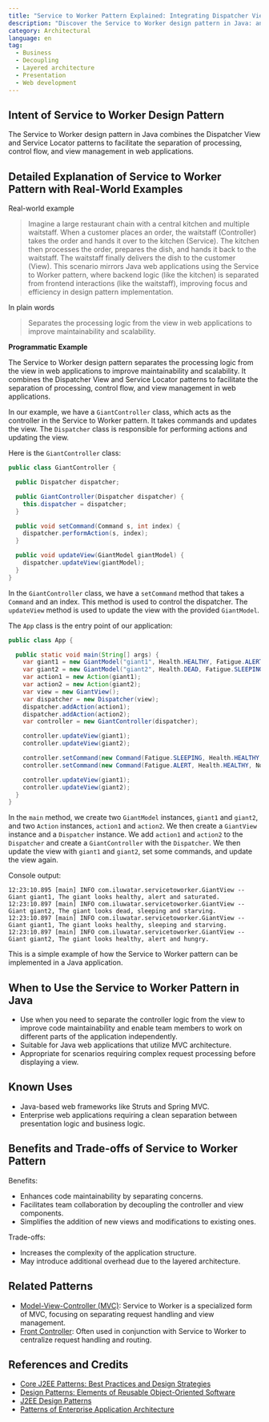 ```yaml
---
title: "Service to Worker Pattern Explained: Integrating Dispatcher View with Service Locator in Java"
description: "Discover the Service to Worker design pattern in Java: an essential strategy for separating control flow and view management to enhance web application maintainability and scalability."
category: Architectural
language: en
tag:
  - Business
  - Decoupling
  - Layered architecture
  - Presentation
  - Web development
---
```


## Intent of Service to Worker Design Pattern

The Service to Worker design pattern in Java combines the Dispatcher View and Service Locator patterns to facilitate the separation of processing, control flow, and view management in web applications.

## Detailed Explanation of Service to Worker Pattern with Real-World Examples

Real-world example

> Imagine a large restaurant chain with a central kitchen and multiple waitstaff. When a customer places an order, the waitstaff (Controller) takes the order and hands it over to the kitchen (Service). The kitchen then processes the order, prepares the dish, and hands it back to the waitstaff. The waitstaff finally delivers the dish to the customer (View). This scenario mirrors Java web applications using the Service to Worker pattern, where backend logic (like the kitchen) is separated from frontend interactions (like the waitstaff), improving focus and efficiency in design pattern implementation.

In plain words

> Separates the processing logic from the view in web applications to improve maintainability and scalability.

**Programmatic Example**

The Service to Worker design pattern separates the processing logic from the view in web applications to improve maintainability and scalability. It combines the Dispatcher View and Service Locator patterns to facilitate the separation of processing, control flow, and view management in web applications.

In our example, we have a `GiantController` class, which acts as the controller in the Service to Worker pattern. It takes commands and updates the view. The `Dispatcher` class is responsible for performing actions and updating the view.

Here is the `GiantController` class:

```java
public class GiantController {

  public Dispatcher dispatcher;

  public GiantController(Dispatcher dispatcher) {
    this.dispatcher = dispatcher;
  }

  public void setCommand(Command s, int index) {
    dispatcher.performAction(s, index);
  }

  public void updateView(GiantModel giantModel) {
    dispatcher.updateView(giantModel);
  }
}
```

In the `GiantController` class, we have a `setCommand` method that takes a `Command` and an index. This method is used to control the dispatcher. The `updateView` method is used to update the view with the provided `GiantModel`.

The `App` class is the entry point of our application:

```java
public class App {

  public static void main(String[] args) {
    var giant1 = new GiantModel("giant1", Health.HEALTHY, Fatigue.ALERT, Nourishment.SATURATED);
    var giant2 = new GiantModel("giant2", Health.DEAD, Fatigue.SLEEPING, Nourishment.STARVING);
    var action1 = new Action(giant1);
    var action2 = new Action(giant2);
    var view = new GiantView();
    var dispatcher = new Dispatcher(view);
    dispatcher.addAction(action1);
    dispatcher.addAction(action2);
    var controller = new GiantController(dispatcher);

    controller.updateView(giant1);
    controller.updateView(giant2);

    controller.setCommand(new Command(Fatigue.SLEEPING, Health.HEALTHY, Nourishment.STARVING), 0);
    controller.setCommand(new Command(Fatigue.ALERT, Health.HEALTHY, Nourishment.HUNGRY), 1);

    controller.updateView(giant1);
    controller.updateView(giant2);
  }
}
```

In the `main` method, we create two `GiantModel` instances, `giant1` and `giant2`, and two `Action` instances, `action1` and `action2`. We then create a `GiantView` instance and a `Dispatcher` instance. We add `action1` and `action2` to the `Dispatcher` and create a `GiantController` with the `Dispatcher`. We then update the view with `giant1` and `giant2`, set some commands, and update the view again.

Console output:

```
12:23:10.895 [main] INFO com.iluwatar.servicetoworker.GiantView -- Giant giant1, The giant looks healthy, alert and saturated.
12:23:10.897 [main] INFO com.iluwatar.servicetoworker.GiantView -- Giant giant2, The giant looks dead, sleeping and starving.
12:23:10.897 [main] INFO com.iluwatar.servicetoworker.GiantView -- Giant giant1, The giant looks healthy, sleeping and starving.
12:23:10.897 [main] INFO com.iluwatar.servicetoworker.GiantView -- Giant giant2, The giant looks healthy, alert and hungry.
```

This is a simple example of how the Service to Worker pattern can be implemented in a Java application.

## When to Use the Service to Worker Pattern in Java

* Use when you need to separate the controller logic from the view to improve code maintainability and enable team members to work on different parts of the application independently.
* Suitable for Java web applications that utilize MVC architecture.
* Appropriate for scenarios requiring complex request processing before displaying a view.

## Known Uses

* Java-based web frameworks like Struts and Spring MVC.
* Enterprise web applications requiring a clean separation between presentation logic and business logic.

## Benefits and Trade-offs of Service to Worker Pattern

Benefits:

* Enhances code maintainability by separating concerns.
* Facilitates team collaboration by decoupling the controller and view components.
* Simplifies the addition of new views and modifications to existing ones.

Trade-offs:

* Increases the complexity of the application structure.
* May introduce additional overhead due to the layered architecture.

## Related Patterns

* [Model-View-Controller (MVC)](https://java-design-patterns.com/patterns/model-view-controller/): Service to Worker is a specialized form of MVC, focusing on separating request handling and view management.
* [Front Controller](https://java-design-patterns.com/patterns/front-controller/): Often used in conjunction with Service to Worker to centralize request handling and routing.

## References and Credits

* [Core J2EE Patterns: Best Practices and Design Strategies](https://amzn.to/4cAbDap)
* [Design Patterns: Elements of Reusable Object-Oriented Software](https://amzn.to/3w0pvKI)
* [J2EE Design Patterns](https://amzn.to/4dpzgmx)
* [Patterns of Enterprise Application Architecture](https://amzn.to/3WfKBPR)
